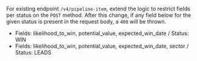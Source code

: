 For existing endpoint `/v4/pipeline-item`, extend the logic to restrict fields per status on the `POST` method. After this change, if any field below for the given status is present in the request body, a `400` will be thrown.

- Fields: likelihood_to_win, potential_value, expected_win_date / Status: WIN
- Fields: likelihood_to_win, potential_value, expected_win_date, sector / Status: LEADS
